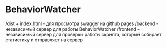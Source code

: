 # BehaviorWatcher

/dist + index.html - для просмотра swagger на github pages 
/backend - независимый сервер для работы BehaviorWatcher
/frontend - независимый сервер для проверки работы скрипта, который собирает статистику и отправляет на сервер
